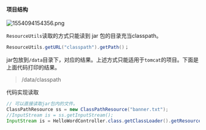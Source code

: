 #### 项目结构

![1554094154356.png](https://gitee.com/linqin07/pic/raw/master/1554094154356.png)

`ResourceUtils`读取的方式只能读到 jar 包的目录充当classpath。

```java
ResourceUtils.getURL("classpath").getPath()；
```

jar包放到`/data`目录下，对应的结果。上述方式只能适用于`tomcat`的项目。下面是上面代码打印的结果。
> /data/classpath

代码实现读取

```java
// 可以直接读取jar包内的文件。
ClassPathResource ss = new ClassPathResource("banner.txt");
//InputStream is = ss.getInputStream();
InputStream is = HelloWordController.class.getClassLoader().getResourceAsStream("banner.txt");
```